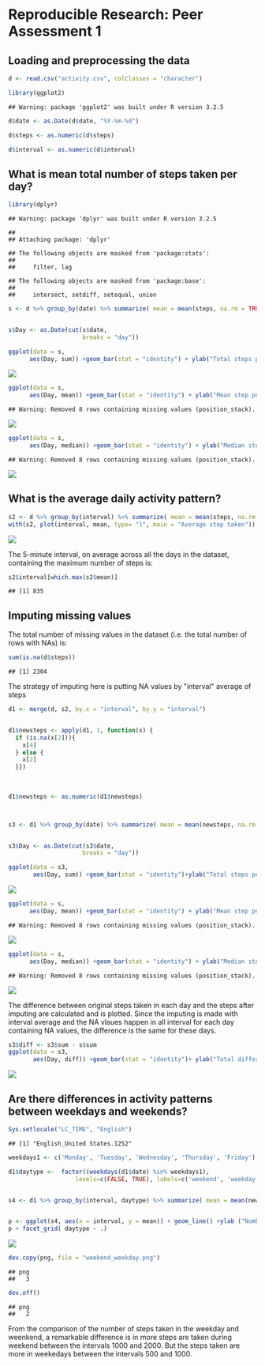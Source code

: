 # Reproducible Research: Peer Assessment 1


## Loading and preprocessing the data


```r
d <- read.csv("activity.csv", colClasses = "character")

library(ggplot2)
```

```
## Warning: package 'ggplot2' was built under R version 3.2.5
```

```r
d$date <- as.Date(d$date, "%Y-%m-%d")

d$steps <- as.numeric(d$steps)

d$interval <- as.numeric(d$interval)
```

## What is mean total number of steps taken per day?



```r
library(dplyr)
```

```
## Warning: package 'dplyr' was built under R version 3.2.5
```

```
## 
## Attaching package: 'dplyr'
```

```
## The following objects are masked from 'package:stats':
## 
##     filter, lag
```

```
## The following objects are masked from 'package:base':
## 
##     intersect, setdiff, setequal, union
```

```r
s <- d %>% group_by(date) %>% summarize( mean = mean(steps, na.rm = TRUE), median = median(steps, na.rm = TRUE), sum=  sum(steps, na.rm = TRUE))


s$Day <- as.Date(cut(s$date,
                     breaks = "day"))

ggplot(data = s,
      aes(Day, sum)) +geom_bar(stat = "identity") + ylab("Total steps per day")+ggtitle("Total steps per day")
```

![](PA1_template_files/figure-html/unnamed-chunk-2-1.png)<!-- -->

```r
ggplot(data = s,
      aes(Day, mean)) +geom_bar(stat = "identity") + ylab("Mean step per day")+ggtitle("Mean step per day")
```

```
## Warning: Removed 8 rows containing missing values (position_stack).
```

![](PA1_template_files/figure-html/unnamed-chunk-2-2.png)<!-- -->

```r
ggplot(data = s,
      aes(Day, median)) +geom_bar(stat = "identity") + ylab("Median step per day")+ggtitle("Median step per day")
```

```
## Warning: Removed 8 rows containing missing values (position_stack).
```

![](PA1_template_files/figure-html/unnamed-chunk-2-3.png)<!-- -->


## What is the average daily activity pattern?



```r
s2 <- d %>% group_by(interval) %>% summarize( mean = mean(steps, na.rm = TRUE))
with(s2, plot(interval, mean, type= "l", main = "Average step taken"))
```

![](PA1_template_files/figure-html/unnamed-chunk-3-1.png)<!-- -->

The 5-minute interval, on average across all the days in the dataset, containing the maximum number of steps is:



```r
s2$interval[which.max(s2$mean)]
```

```
## [1] 835
```
## Imputing missing values
 


The total number of missing values in the dataset (i.e. the total number of rows with NAs) is:



```r
sum(is.na(d$steps))
```

```
## [1] 2304
```

The strategy of imputing here is putting NA values by "interval" average of steps



```r
d1 <- merge(d, s2, by.x = "interval", by.y = "interval")


d1$newsteps <- apply(d1, 1, function(x) {
  if (is.na(x[2])){
    x[4]
  } else {
    x[2]
  }})
  
  
  
d1$newsteps <- as.numeric(d1$newsteps)



s3 <- d1 %>% group_by(date) %>% summarize( mean = mean(newsteps, na.rm = TRUE), median = median(newsteps, na.rm = TRUE), sum = sum(newsteps, na.rm = TRUE))


s3$Day <- as.Date(cut(s3$date,
                     breaks = "day"))

ggplot(data = s3,
       aes(Day, sum)) +geom_bar(stat = "identity")+ylab("Total steps per day")+ggtitle("Total steps per day")
```

![](PA1_template_files/figure-html/unnamed-chunk-6-1.png)<!-- -->

```r
ggplot(data = s,
      aes(Day, mean)) +geom_bar(stat = "identity") + ylab("Mean step per day")+ggtitle("Mean step per day")
```

```
## Warning: Removed 8 rows containing missing values (position_stack).
```

![](PA1_template_files/figure-html/unnamed-chunk-6-2.png)<!-- -->

```r
ggplot(data = s,
      aes(Day, median)) +geom_bar(stat = "identity") + ylab("Median step per day")+ggtitle("Median step per day")
```

```
## Warning: Removed 8 rows containing missing values (position_stack).
```

![](PA1_template_files/figure-html/unnamed-chunk-6-3.png)<!-- -->



The difference between original steps taken in each day and the steps after imputing are calculated and is plotted. Since the imputing is made with interval average and the NA vlaues happen in all interval for each day containing NA values, the difference is the same for these days. 




```r
s3$diff <- s3$sum - s$sum
ggplot(data = s3,
       aes(Day, diff)) +geom_bar(stat = "identity")+ ylab("Total different steps per day after imputing")+ggtitle("Difference in steps per day after imputing")
```

![](PA1_template_files/figure-html/unnamed-chunk-7-1.png)<!-- -->

## Are there differences in activity patterns between weekdays and weekends?



```r
Sys.setlocale("LC_TIME", "English")
```

```
## [1] "English_United States.1252"
```

```r
weekdays1 <- c('Monday', 'Tuesday', 'Wednesday', 'Thursday', 'Friday')

d1$daytype <-  factor((weekdays(d1$date) %in% weekdays1), 
                   levels=c(FALSE, TRUE), labels=c('weekend', 'weekday') )


s4 <- d1 %>% group_by(interval, daytype) %>% summarize( mean = mean(newsteps, na.rm = TRUE))


p <- ggplot(s4, aes(x = interval, y = mean)) + geom_line() +ylab ("Number of steps")+ggtitle("Total steps per day compared for weekdays and weekend")
p + facet_grid( daytype ~ .)
```

![](PA1_template_files/figure-html/unnamed-chunk-8-1.png)<!-- -->

```r
dev.copy(png, file = "weekend_weekday.png") 
```

```
## png 
##   3
```

```r
dev.off() 
```

```
## png 
##   2
```


From the comparison of the number of steps taken in the weekday and weenkend, a remarkable difference is in more steps are taken during weekend between the intervals 1000 and 2000. But the steps taken are more in weekedays between the intervals 500 and 1000. 
